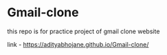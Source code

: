 # Gmail-clone
this repo is for practice project of gmail clone website


link - https://adityabhojane.github.io/Gmail-clone/
